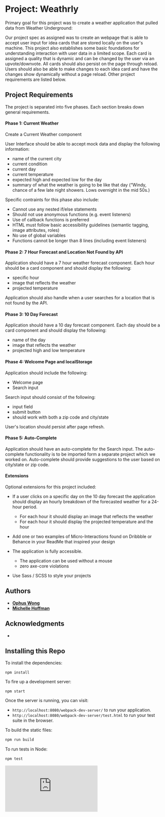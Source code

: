 # Project: Weathrly

Primary goal for this project was to create a weather application that pulled data from Weather Underground:

Our project spec as assigned was to create an webpage that is able to accept user input for idea cards that are stored locally on the user's machine. This project also establishes some basic foundations for understanding interaction with user data in a limited scope. Each card is assigned a quality that is dynamic and can be changed by the user via an upvote/downvote. All cards should also persist on the page through reload. Users should also be able to make changes to each idea card and have the changes show dynamically without a page reload. Other project requirements are listed below.

## Project Requirements
The project is separated into five phases. Each section breaks down general requirements.

#### Phase 1: Current Weather
Create a Current Weather component

User Interface should be able to accept mock data and display the following information:
* name of the current city
* current condition
* current day
* current temperature
* expected high and expected low for the day
* summary of what the weather is going to be like that day (“Windy, chance of a few late night showers. Lows overnight in the mid 50s.)

Specific contraints for this phase also include:
  * Cannot use any nested if/else statements
  * Should not use anonymous functions (e.g. event listeners)
  * Use of callback functions is preferred
  * HTML must follow basic accessibility guidelines (semantic tagging, image attributes, roles)
  * No use of global variables
  * Functions cannot be longer than 8 lines (including event listeners)

#### Phase 2: 7 Hour Forecast and Location Not Found by API
Application should have a 7 hour weather forecast component. Each hour should be a card component and should display the following:
* specific hour
* image that reflects the weather
* projected temperature

Application should also handle when a user searches for a location that is not found by the API.

#### Phase 3: 10 Day Forecast
Application should have a 10 day forecast component. Each day should be a card component and should display the following:
* name of the day
* image that reflects the weather
* projected high and low temperature

#### Phase 4: Welcome Page and localStorage
Application should include the following:
* Welcome page
* Search input 

Search input should consist of the following:
  * input field
  * submit button
  * should work with both a zip code and city/state

User's location should persist after page refresh.

#### Phase 5: Auto-Complete
Application should have an auto-complete for the Search input. The auto-complete functionality is to be imported form a separate project which we worked on. Auto-complete should provide suggestions to the user based on city/state or zip code.

#### Extensions
Optional extensions for this project included:

* If a user clicks on a specific day on the 10 day forecast the application should display an hourly breakdown of the forecasted weather for a 24-hour period.
  * For each hour it should display an image that reflects the weather
  * For each hour it should display the projected temperature and the hour

* Add one or two examples of Micro-Interactions found on Dribbble or Behance in your ReadMe that inspired your design

* The application is fully accessible.
  * The application can be used without a mouse
  * zero axe-core violations

* Use Sass / SCSS to style your projects

## Authors

* [**Ophus Wong**](https://github.com/ophdub) 
* [**Michelle Hoffman**](https://github.com/michellehoffman) 

## Acknowledgments

* 

## Installing this Repo

To install the dependencies:

```
npm install
```

To fire up a development server:

```
npm start
```

Once the server is running, you can visit:

* `http://localhost:8080/webpack-dev-server/` to run your application.
* `http://localhost:8080/webpack-dev-server/test.html` to run your test suite in the browser.

To build the static files:

```js
npm run build
```


To run tests in Node:

```js
npm test
```


![wireframes](https://github.com/OphDub/weathrly/blob/add-wireframes/src/Weathrly-wireframes.pdf)
